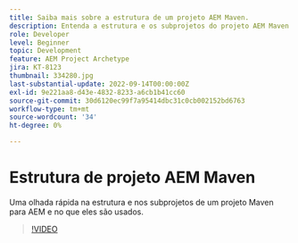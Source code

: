 ```yaml
---
title: Saiba mais sobre a estrutura de um projeto AEM Maven.
description: Entenda a estrutura e os subprojetos do projeto AEM Maven.
role: Developer
level: Beginner
topic: Development
feature: AEM Project Archetype
jira: KT-8123
thumbnail: 334280.jpg
last-substantial-update: 2022-09-14T00:00:00Z
exl-id: 9e221aa8-d43e-4832-8233-a6cb1b41cc60
source-git-commit: 30d6120ec99f7a95414dbc31c0cb002152bd6763
workflow-type: tm+mt
source-wordcount: '34'
ht-degree: 0%

---
```


# Estrutura de projeto AEM Maven

Uma olhada rápida na estrutura e nos subprojetos de um projeto Maven para AEM e no que eles são usados.

>[!VIDEO](https://video.tv.adobe.com/v/334280?quality=12&learn=on)
